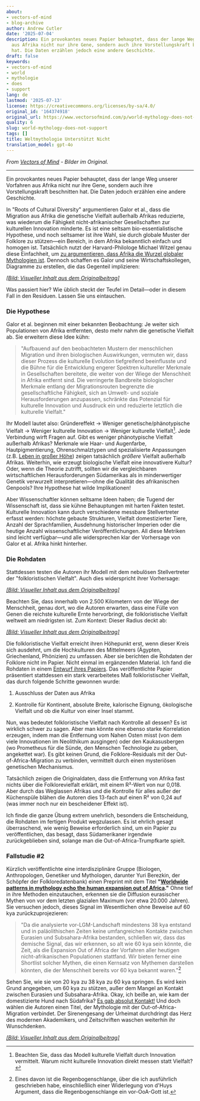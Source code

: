 ```yaml
---
about:
- vectors-of-mind
- blog-archive
author: Andrew Cutler
date: '2025-07-04'
description: Ein provokantes neues Papier behauptet, dass der lange Weg unserer Vorfahren
  aus Afrika nicht nur ihre Gene, sondern auch ihre Vorstellungskraft beschnitten
  hat. Die Daten erzählen jedoch eine andere Geschichte.
draft: false
keywords:
- vectors-of-mind
- world
- mythologie
- does
- support
lang: de
lastmod: '2025-07-13'
license: https://creativecommons.org/licenses/by-sa/4.0/
original_id: '164374918'
original_url: https://www.vectorsofmind.com/p/world-mythology-does-not-support
quality: 6
slug: world-mythology-does-not-support
tags: []
title: Weltmythologie Unterstützt Nicht
translation_model: gpt-4o
---
```


*From [Vectors of Mind](https://www.vectorsofmind.com/p/world-mythology-does-not-support) - Bilder im Original.*

---

Ein provokantes neues Papier behauptet, dass der lange Weg unserer Vorfahren aus Afrika nicht nur ihre Gene, sondern auch ihre Vorstellungskraft beschnitten hat. Die Daten jedoch erzählen eine andere Geschichte.

In "Roots of Cultural Diversity" argumentieren Galor et al., dass die Migration aus Afrika die genetische Vielfalt außerhalb Afrikas reduzierte, was wiederum die Fähigkeit nicht-afrikanischer Gesellschaften zur kulturellen Innovation minderte. Es ist eine seltsam bio-essentialistische Hypothese, und noch seltsamer ist ihre Wahl, sie durch globale Muster der Folklore zu stützen—ein Bereich, in dem Afrika bekanntlich einfach und homogen ist. Tatsächlich nutzt der Harvard-Philologe Michael Witzel genau diese Einfachheit, um [zu argumentieren, dass Afrika die Wurzel globaler Mythologien ist](https://www.amazon.ca/Origins-Worlds-Mythologies-Michael-Witzel/dp/0199812853). Dennoch schaffen es Galor und seine Wirtschaftskollegen, Diagramme zu erstellen, die das Gegenteil implizieren:

[*[Bild: Visueller Inhalt aus dem Originalbeitrag]*](https://substackcdn.com/image/fetch/$s_!4TCD!,f_auto,q_auto:good,fl_progressive:steep/https%3A%2F%2Fsubstack-post-media.s3.amazonaws.com%2Fpublic%2Fimages%2Fb7a1aaf2-21ba-45ea-8127-2d61960320b9_1946x1272.png)

Was passiert hier? Wie üblich steckt der Teufel im Detail—oder in diesem Fall in den Residuen. Lassen Sie uns eintauchen.

### **Die Hypothese**

Galor et al. beginnen mit einer bekannten Beobachtung: Je weiter sich Populationen von Afrika entfernten, desto mehr nahm die genetische Vielfalt ab. Sie erweitern diese Idee kühn:

> "Aufbauend auf den beobachteten Mustern der menschlichen Migration und ihren biologischen Auswirkungen, vermuten wir, dass dieser Prozess die kulturelle Evolution tiefgreifend beeinflusste und die Bühne für die Entwicklung engerer Spektren kultureller Merkmale in Gesellschaften bereitete, die weiter von der Wiege der Menschheit in Afrika entfernt sind. Die verringerte Bandbreite biologischer Merkmale entlang der Migrationsrouten begrenzte die gesellschaftliche Fähigkeit, sich an Umwelt- und soziale Herausforderungen anzupassen, schränkte das Potenzial für kulturelle Innovation und Ausdruck ein und reduzierte letztlich die kulturelle Vielfalt."

Ihr Modell lautet also: Gründereffekt → Weniger genetische/phänotypische Vielfalt → Weniger kulturelle Innovation → Weniger kulturelle Vielfalt[^1]. Jede Verbindung wirft Fragen auf. Gibt es weniger phänotypische Vielfalt außerhalb Afrikas? Merkmale wie Haar- und Augenfarbe, Hautpigmentierung, Ohrenschmalztypen und spezialisierte Anpassungen (z.B. [Leben in großer Höhe](https://en.wikipedia.org/wiki/High-altitude_adaptation_in_humans)) zeigen tatsächlich _größere_ Vielfalt außerhalb Afrikas. Weiterhin, wie erzeugt biologische Vielfalt eine innovativere Kultur? Oder, wenn die Theorie zutrifft, sollten wir die vergleichbaren wirtschaftlichen Herausforderungen Südamerikas als in minderwertiger Genetik verwurzelt interpretieren—ohne die Qualität des afrikanischen Genpools? Ihre Hypothese hat wilde Implikationen!

Aber Wissenschaftler können seltsame Ideen haben; die Tugend der Wissenschaft ist, dass sie kühne Behauptungen mit harten Fakten testet. Kulturelle Innovation kann durch verschiedene messbare Stellvertreter erfasst werden: höchste gebaute Strukturen, Vielfalt domestizierter Tiere, Anzahl der Sprachfamilien, Ausdehnung historischer Imperien oder die heutige Anzahl wissenschaftlicher Veröffentlichungen. All diese Metriken sind leicht verfügbar—und alle widersprechen klar der Vorhersage von Galor et al. Afrika hinkt hinterher.

### Die Rohdaten

Stattdessen testen die Autoren ihr Modell mit dem nebulösen Stellvertreter der "folkloristischen Vielfalt". Auch dies widerspricht ihrer Vorhersage:

[*[Bild: Visueller Inhalt aus dem Originalbeitrag]*](https://substackcdn.com/image/fetch/$s_!XH1m!,f_auto,q_auto:good,fl_progressive:steep/https%3A%2F%2Fsubstack-post-media.s3.amazonaws.com%2Fpublic%2Fimages%2Fa0060847-b29a-4bba-9985-f811f2396a76_2014x1440.png)

Beachten Sie, dass innerhalb von 2.500 Kilometern von der Wiege der Menschheit, genau dort, wo die Autoren erwarten, dass eine Fülle von Genen die reichste kulturelle Ernte hervorbringt, die folkloristische Vielfalt weltweit am niedrigsten ist. Zum Kontext: Dieser Radius deckt ab:

[*[Bild: Visueller Inhalt aus dem Originalbeitrag]*](https://substackcdn.com/image/fetch/$s_!jnTs!,f_auto,q_auto:good,fl_progressive:steep/https%3A%2F%2Fsubstack-post-media.s3.amazonaws.com%2Fpublic%2Fimages%2F0c14598b-7c50-4ee9-ba05-73c4736ed6fc_1580x1563.png)

Die folkloristische Vielfalt erreicht ihren Höhepunkt erst, wenn dieser Kreis sich ausdehnt, um die Hochkulturen des Mittelmeers (Ägypten, Griechenland, Phönizien) zu umfassen. Aber sie berichten die Rohdaten der Folklore nicht im Papier. Nicht einmal im ergänzenden Material. Ich fand die Rohdaten in einem [Entwurf ihres Papiers](https://economics.brown.edu/sites/default/files/papers/Bravo%20Working%20Paper%20_%202023-002.pdf). Das veröffentlichte Papier präsentiert stattdessen ein stark verarbeitetes Maß folkloristischer Vielfalt, das durch folgende Schritte gewonnen wurde:

 1. Ausschluss der Daten aus Afrika

 2. Kontrolle für Kontinent, absolute Breite, kalorische Eignung, ökologische Vielfalt und ob die Kultur von einer Insel stammt.

Nun, was bedeutet folkloristische Vielfalt nach Kontrolle all dessen? Es ist wirklich schwer zu sagen. Aber man könnte eine ebenso starke Korrelation erzeugen, indem man die Entfernung vom Nahen Osten misst (von dem viele Innovationen im Neolithikum ausgingen) oder den Kaukasusbergen (wo Prometheus für die Sünde, den Menschen Technologie zu geben, angekettet war). Es gibt keinen Grund, die Folklore-Residuals mit der Out-of-Africa-Migration zu verbinden, vermittelt durch einen mysteriösen genetischen Mechanismus.

Tatsächlich zeigen die Originaldaten, dass die Entfernung von Afrika fast nichts über die Folklorevielfalt erklärt, mit einem R²-Wert von nur 0,018. Aber durch das Weglassen Afrikas und die Kontrolle für alles außer der Küchenspüle blähen die Autoren dies 13-fach auf einen R² von 0,24 auf (was immer noch nur ein bescheidener Effekt ist).

Ich finde die ganze Übung extrem unehrlich, besonders die Entscheidung, die Rohdaten im fertigen Produkt wegzulassen. Es ist ehrlich gesagt überraschend, wie wenig Beweise erforderlich sind, um ein Papier zu veröffentlichen, das besagt, dass Südamerikaner irgendwie zurückgeblieben sind, solange man die Out-of-Africa-Trumpfkarte spielt.

### Fallstudie #2

Kürzlich veröffentlichte eine interdisziplinäre Gruppe (Biologen, Anthropologen, Genetiker und Mythologen, darunter Yuri Berezkin, der Schöpfer der Folkloredatenbank) einen Preprint mit dem Titel **"[Worldwide patterns in mythology echo the human expansion out of Africa](https://www.biorxiv.org/content/10.1101/2025.01.24.634692v1)."** Ohne tief in ihre Methoden einzutauchen, erkennen sie die Diffusion eurasischer Mythen von vor dem letzten glazialen Maximum (vor etwa 20.000 Jahren). Sie versuchen jedoch, dieses Signal im Wesentlichen ohne Beweise auf 60 kya zurückzuprojezieren:

> "Da die analysierte vor-LGM-Landschaft mindestens 38 kya entstand und in paläolithischen Zeiten keine umfangreichen Kontakte zwischen Eurasien und Subsahara-Afrika bestanden, schließen wir, dass das demische Signal, das wir erkennen, so alt wie 60 kya sein könnte, die Zeit, als die Expansion Out of Africa der Vorfahren aller heutigen nicht-afrikanischen Populationen stattfand. Wir bieten ferner eine Shortlist solcher Mythen, die einen Kernsatz von Mythemen darstellen könnten, die der Menschheit bereits vor 60 kya bekannt waren."[^2]

Sehen Sie, wie sie von 20 kya zu 38 kya zu 60 kya springen. Es wird kein Grund angegeben, um 60 kya zu stützen, außer dem Mangel an Kontakt zwischen Eurasien und Subsahara-Afrika. Okay, ich beiße an, wie kam der domestizierte Hund nach Südafrika? [Es gab absolut Kontakt!](https://www.vectorsofmind.com/p/evidence-for-global-cultural-diffusion) Und doch wählen die Autoren einen Titel, der Mythologie mit der Out-of-Africa-Migration verbindet. Der Sirenengesang der Urheimat durchdringt das Herz des modernen Akademikers, und Zeitschriften waschen weiterhin ihr Wunschdenken.

[*[Bild: Visueller Inhalt aus dem Originalbeitrag]*](https://substackcdn.com/image/fetch/$s_!-0ls!,f_auto,q_auto:good,fl_progressive:steep/https%3A%2F%2Fsubstack-post-media.s3.amazonaws.com%2Fpublic%2Fimages%2F889d5898-360f-44fa-a6d5-69a331904dfc_1536x1024.png)

[^1]: Beachten Sie, dass das Modell kulturelle Vielfalt durch Innovation vermittelt. Warum nicht kulturelle Innovation direkt messen statt Vielfalt?

[^2]: Eines davon ist die Regenbogenschlange, über die ich ausführlich geschrieben habe, einschließlich einer Widerlegung von d'Huys Argument, dass die Regenbogenschlange ein vor-OoA-Gott ist.